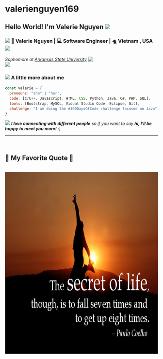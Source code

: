 # valerienguyen169

<h2> Hello World! I'm Valerie Nguyen <img src="https://giphy.com/embed/mGcNjsfWAjY5AEZNw6" width="50"></h2>

<h3><img src="https://giphy.com/embed/WUlplcMpOCEmTGBtBW" width="30"> 🙎 Valerie Nguyen | 💻 Software Engineer | 🛸 Vietnam , USA <img src="https://giphy.com/embed/WUlplcMpOCEmTGBtBW" width="30"></h3>
<img align='right' src="https://giphy.com/embed/ieyl9zmCjO4b4t6qoY" width="230">
<p><em>Sophomore at <a href="https://www.astate.edu/">Arkansas State University</a><img src="https://giphy.com/embed/fYSnHlufseco8Fh93Z" width="30"></em></p>


### <img src="https://giphy.com/embed/VgCDAzcKvsR6OM0uWg" width="50"> A little more about me

```javascript
const valerie = {
  pronouns: "she" | "her",
  code: [C/C++, Javascript, HTML, CSS, Python, Java, C#, PHP, SQL],
  tools: [Bootstrap, MySQL, Visual Studio Code, Eclipse, Git],
  challenge: "I am doing the #100DaysOfCode challenge focused on Java"
}
```

<img src="https://giphy.com/embed/LnQjpWaON8nhr21vNW" width="60"> <em><b>I love connecting with different people</b> so if you want to say <b>hi, I'll be happy to meet you more!</b> :)</em>

---

<br>
<h2>📑 My Favorite Quote 📑</h2>
<br>
<a href="#" target="_blank">
  <img src="images/quote-by-paulo-coelho.jpg" width="1000" height="600" alt="valerienguyen-favorite-quote" />
</a>